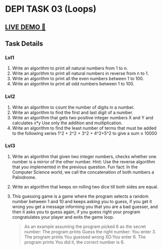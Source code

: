 # DEPI TASK 03 (Loops)

## [LIVE DEMO 🚀](https://mgonline86.github.io/depi_task3/)

## Task Details

### Lvl1

1. Write an algorithm to print all natural numbers from 1 to n.
2. Write an algorithm to print all natural numbers in reverse from n to 1.
3. Write an algorithm to print all the even numbers between 1 to 100.
4. Write an algorithm to print all odd numbers between 1 to 100.

### Lvl2

1. Write an algorithm to count the number of digits in a number.
2. Write an algorithm to find the first and last digit of a number.
3. Write an algorithm that gets two positive integer numbers X and Y and calculates x*y Use only the addition and multiplication.
4. Write an algorithm to find the least number of terms that must be added to the following series
1^2 + 2^2 + 3^2 + 4^2+5^2
to give a sum ≥ 10000

### Lvl3

1. Write an algorithm that given two integer numbers, checks whether one number is a mirror of the other number. Hint: Use the reverse algorithm that you implemented in the previous question. Fun fact: In the Computer Science world, we call the concatenation of both numbers a Palindrome.
2. Write an algorithm that keeps on rolling two dice till both sides are equal.
3. This guessing game is a game where the program selects a random number between 1 and 10 and keeps asking you to guess, if you get it wrong you get a message informing you that you are a bad guesser, and then it asks you to guess again, if you guess right your program congratulates your player and exits the game loop.

     >As an example assuming the program picked 6 as the secret number:
     The program prints Guess the right number: You enter 3.
     The program prints You guessed wrong XD:You enter 6.
     The program prints You did it, the correct number is 6.

